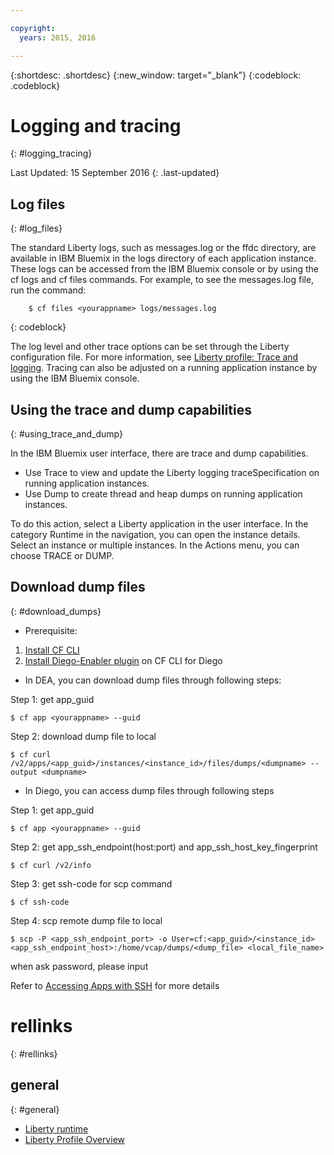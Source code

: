 ```yaml
---

copyright:
  years: 2015, 2016

---
```


{:shortdesc: .shortdesc}
{:new_window: target="_blank"}
{:codeblock: .codeblock}

# Logging and tracing
{: #logging_tracing}

Last Updated: 15 September 2016
{: .last-updated}

## Log files
{: #log_files}

The standard Liberty logs, such as messages.log or the ffdc directory, are available in IBM Bluemix in the logs directory of each application instance. These logs can be accessed from the IBM Bluemix console or by using the cf logs and cf files commands.
For example, to see the messages.log file, run the command:
```
    $ cf files <yourappname> logs/messages.log
```
{: codeblock}

The log level and other trace options can be set through the Liberty configuration file. For more information, see [Liberty profile: Trace and logging](http://www.ibm.com/support/knowledgecenter/SSAW57_8.5.5/com.ibm.websphere.wlp.nd.multiplatform.doc/ae/rwlp_logging.html?cp=SSAW57_8.5.5%2F3-17-0-0). Tracing can also be adjusted on a running application instance by using the IBM Bluemix console.

## Using the trace and dump capabilities
{: #using_trace_and_dump}

In the IBM Bluemix user interface, there are trace and dump capabilities.
* Use Trace to view and update the Liberty logging traceSpecification on running application instances.
* Use Dump to create thread and heap dumps on running application instances.

To do this action, select a Liberty application in the user interface. In the category Runtime in the navigation, you can open the instance details. Select an instance or multiple instances. In the Actions menu, you can choose TRACE or DUMP.

## Download dump files
{: #download_dumps}

* Prerequisite:
 1. [Install CF CLI](https://docs.cloudfoundry.org/cf-cli/install-go-cli.html)
 2. [Install Diego-Enabler plugin](https://github.com/cloudfoundry-incubator/Diego-Enabler) on CF CLI for Diego

* In DEA, you can download dump files through following steps:
    
Step 1: get app_guid
```
$ cf app <yourappname> --guid
```
Step 2: download dump file to local
```
$ cf curl /v2/apps/<app_guid>/instances/<instance_id>/files/dumps/<dumpname> --output <dumpname>
```
* In Diego, you can access dump files through following steps

    
Step 1: get app_guid
```
$ cf app <yourappname> --guid
```
Step 2: get app_ssh_endpoint(host:port) and app_ssh_host_key_fingerprint
```
$ cf curl /v2/info
```
Step 3: get ssh-code for scp command
```
$ cf ssh-code
```
Step 4: scp remote dump file to local
```
$ scp -P <app_ssh_endpoint_port> -o User=cf:<app_guid>/<instance_id> <app_ssh_endpoint_host>:/home/vcap/dumps/<dump_file> <local_file_name>
```
when ask password, please input <ssh-code>

Refer to [Accessing Apps with SSH](https://docs.cloudfoundry.org/devguide/deploy-apps/ssh-apps.html) for more details


# rellinks
{: #rellinks}
## general
{: #general}
* [Liberty runtime](index.html)
* [Liberty Profile Overview](http://www-01.ibm.com/support/knowledgecenter/SSAW57_8.5.5/com.ibm.websphere.wlp.nd.doc/ae/cwlp_about.html)


